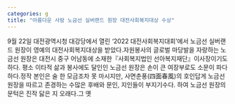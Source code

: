 ```yaml
---
categories: g
title: "아름다운 사람 노금선 실버랜드 원장 대전사회복지대상 수상"
---
```

9월 22일 대전광역시청 대강당에서 열린 ‘2022 대전사회복지대회’에서 노금선 실버랜드 원장이 영예의 대전사회복지대상을 받았다.자원봉사의 글로벌 마당발을 자랑하는 노금선 원장은 대전시 중구 어남동에 소재한『사회복지법인 선아복지재단』이사장이기도 하다. 평소 이타적 삶과 봉사에도 달인인 노금선 원장은 손이 큰 여장부로도 소문이 파다하다.정작 본인은 술 한 모금조차 못 마시지만, 사면춘풍(四面春風)의 호인답게 노금선 원장을 따르고 존경하는 수많은 후배와 문인, 지인들이 부지기수다. 하여 노금선 원장의 문턱은 진작 닳은 지 오래다.그 옛